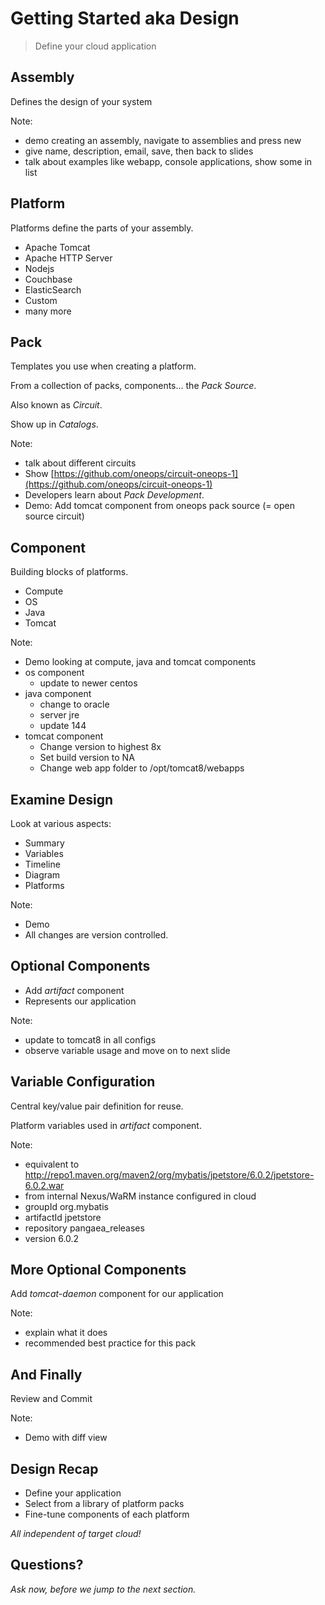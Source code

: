 # Getting Started aka Design

> Define your cloud application


## Assembly
 
Defines the design of your system

Note: 
- demo creating an assembly, navigate to assemblies and press new
- give name, description, email, save, then back to slides
- talk about examples like webapp, console applications, show some in list


## Platform

Platforms define the parts of your assembly.

- Apache Tomcat
- Apache HTTP Server
- Nodejs
- Couchbase
- ElasticSearch
- Custom
- many more


## Pack

Templates you use when creating a platform.

From a collection of packs, components... the _Pack Source_.

Also known as _Circuit_.

Show up in _Catalogs_.

Note:
- talk about different circuits
- Show [https://github.com/oneops/circuit-oneops-1](https://github.com/oneops/circuit-oneops-1)
- Developers learn about _Pack Development_.
- Demo: Add tomcat component from oneops pack source (= open source circuit)


## Component

Building blocks of platforms.

- Compute
- OS
- Java
- Tomcat

Note:
- Demo looking at compute, java and tomcat components
- os component
  - update to newer centos
- java component
  - change to oracle
  - server jre
  - update 144
- tomcat component 
  - Change version to highest 8x
  - Set build version to NA
  - Change web app folder to /opt/tomcat8/webapps


## Examine Design

Look at various aspects:

- Summary
- Variables
- Timeline
- Diagram
- Platforms

Note:
- Demo
- All changes are version controlled.


## Optional Components

- Add _artifact_ component
- Represents our application

Note:
- update to tomcat8 in all configs
- observe variable usage and move on to next slide


## Variable Configuration

Central key/value pair definition for reuse.

Platform variables used in _artifact_ component.

Note:
- equivalent to http://repo1.maven.org/maven2/org/mybatis/jpetstore/6.0.2/jpetstore-6.0.2.war
- from internal Nexus/WaRM instance configured in cloud
- groupId org.mybatis
- artifactId jpetstore
- repository  pangaea_releases
- version 6.0.2


## More Optional Components

Add _tomcat-daemon_ component for our application

Note:
- explain what it does
- recommended best practice for this pack


## And Finally

Review and Commit

Note:
- Demo with diff view


## Design Recap

- Define your application
- Select from a library of platform packs
- Fine-tune components of each platform

<em class="yellow">All independent of target cloud!</em>


## Questions? 

<em class="yellow">Ask now, before we jump to the next section.</em>

